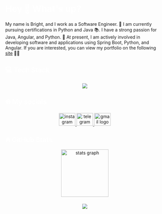  <h1 align="left" style="color:white;" >Hey 👋 What's up?</h1>

###

<p align="left">My name is Bright, and I work as a Software Engineer.
🚀 I am currently pursuing certifications in Python and Java 📚.
I have a strong passion for Java, Angular, and Python. 💙 At present,
 I am actively involved in developing software and applications using Spring Boot,
 Python, and Angular. If you are interested, you can view my portfolio on the following <a href="https://bright-mabuza.netlify.app/">site</a> 📱👀 </p>

###

<h2 align="left" style="color:white;" >💻 Tech Stack</h2>

###

<div align="center">
  <a href="#">
    <img src="https://skillicons.dev/icons?i=java,sprintboot,typescript,angular,postgres,intellij,vscode,androidstudio,git,github&theme=dark" />
  </a>

</div>

###

<h2 align="left" style="color:white;" >🌐 My socials</h2>

###

<div align="center">
  <a href="https://www.instagram.com/ironborn_bs" target="_blank">
    <img src="https://raw.githubusercontent.com/maurodesouza/profile-readme-generator/master/src/assets/icons/social/instagram/default.svg" width="52" height="40" alt="instagram logo"  />
  </a>
  <a href="https://www.linkedin.com/in/bright-mabuza-08697383" target="_blank">
    <img src="https://raw.githubusercontent.com/maurodesouza/profile-readme-generator/master/src/assets/icons/social/linkedin/default.svg" width="52" height="40" alt="telegram logo"  />
  </a>
  <a href="https://mabuza6@gmail.com" target="_blank">
    <img src="https://raw.githubusercontent.com/maurodesouza/profile-readme-generator/master/src/assets/icons/social/gmail/default.svg" width="52" height="40" alt="gmail logo"  />
  </a>
  
</div>

<h2 align="left" style="color:white;" >🔥 GitHub Stats</h2>

<div align="center">

  <img src="https://github-readme-stats.vercel.app/api?username=code-alchemist-dev&theme=tokyonight&hide_border=false&include_all_commits=true&count_private=true" height="150" alt="stats graph"  />

</div>

###

<div align="center">
 <a href="https://www.buymeacoffee.com/code-alchemist-dev"><img src="https://img.buymeacoffee.com/button-api/?text=Buy me a coffee&emoji=☕&slug=AmirBayat&button_colour=5F7FFF&font_colour=ffffff&font_family=Cookie&outline_colour=000000&coffee_colour=FFDD00" /></a>
</div>
